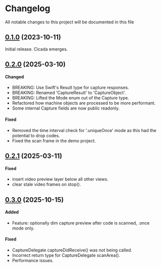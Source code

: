 # Changelog

All notable changes to this project will be documented in this file

## [0.1.0](https://github.com/carsonhawley/Cicada/releases/tag/0.1.0) (2023-10-11)

Initial release. Cicada emerges.

## [0.2.0](https://github.com/carsonhawley/Cicada/releases/tag/0.2.0) (2025-03-10)

#### Changed
- BREAKING: Use Swift's Result type for capture responses.
- BREAKING: Renamed 'CaptureResult' to 'CaptureObject'.
- BREAKING: Lifted the Mode enum out of the Capture type.
- Refactored how machine objects are processed to be more performant.
- Some internal Capture fields are now public readonly.

#### Fixed
- Removed the time interval check for '.uniqueOnce' mode as this had the potential to drop codes.
- Fixed the scan frame in the demo project.

## [0.2.1](https://github.com/carsonhawley/Cicada/releases/tag/0.2.1) (2025-03-11)

#### Fixed
- insert video preview layer below all other views.
- clear stale video frames on stop().

## [0.3.0](https://github.com/carsonhawley/Cicada/releases/tag/0.3.0) (2025-10-15)

#### Added
- Feature: optionally dim capture preview after code is scanned, .once mode only.

#### Fixed
- CaptureDelegate captureDidReceive() was not being called.
- Incorrect return type for CaptureDelegate scanArea().
- Performance issues.